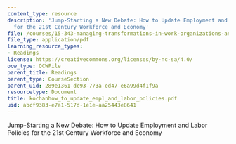 ```yaml
---
content_type: resource
description: 'Jump-Starting a New Debate: How to Update Employment and Labor Policies
  for the 21st Century Workforce and Economy'
file: /courses/15-343-managing-transformations-in-work-organizations-and-society-spring-2002/abcf9383e7a1517d1e1eaa25443e8641_kochanhow_to_update_empl_and_labor_policies.pdf
file_type: application/pdf
learning_resource_types:
- Readings
license: https://creativecommons.org/licenses/by-nc-sa/4.0/
ocw_type: OCWFile
parent_title: Readings
parent_type: CourseSection
parent_uid: 289e1361-dc93-773a-ed47-e6a99d4f1f9a
resourcetype: Document
title: kochanhow_to_update_empl_and_labor_policies.pdf
uid: abcf9383-e7a1-517d-1e1e-aa25443e8641
---
```

Jump-Starting a New Debate: How to Update Employment and Labor Policies for the 21st Century Workforce and Economy